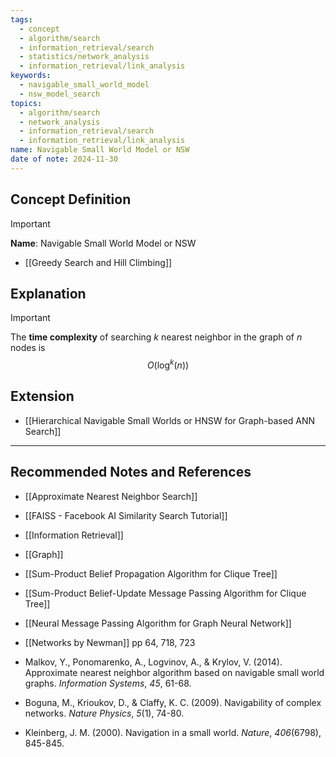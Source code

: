 ```yaml
---
tags:
  - concept
  - algorithm/search
  - information_retrieval/search
  - statistics/network_analysis
  - information_retrieval/link_analysis
keywords:
  - navigable_small_world_model
  - nsw_model_search
topics:
  - algorithm/search
  - network_analysis
  - information_retrieval/search
  - information_retrieval/link_analysis
name: Navigable Small World Model or NSW
date of note: 2024-11-30
---
```


## Concept Definition

>[!important]
>**Name**: Navigable Small World Model or NSW



- [[Greedy Search and Hill Climbing]]

## Explanation


>[!important] 
>The **time complexity** of searching $k$ nearest neighbor in the graph of $n$ nodes is $$O(\log^k(n))$$

## Extension

- [[Hierarchical Navigable Small Worlds or HNSW for Graph-based ANN Search]]


-----------
##  Recommended Notes and References


- [[Approximate Nearest Neighbor Search]]

- [[FAISS - Facebook AI Similarity Search Tutorial]]


- [[Information Retrieval]]
- [[Graph]]

- [[Sum-Product Belief Propagation Algorithm for Clique Tree]]
- [[Sum-Product Belief-Update Message Passing Algorithm for Clique Tree]]
- [[Neural Message Passing Algorithm for Graph Neural Network]]

- [[Networks by Newman]] pp 64, 718, 723

- Malkov, Y., Ponomarenko, A., Logvinov, A., & Krylov, V. (2014). Approximate nearest neighbor algorithm based on navigable small world graphs. _Information Systems_, _45_, 61-68.
- Boguna, M., Krioukov, D., & Claffy, K. C. (2009). Navigability of complex networks. _Nature Physics_, _5_(1), 74-80.
- Kleinberg, J. M. (2000). Navigation in a small world. _Nature_, _406_(6798), 845-845.
